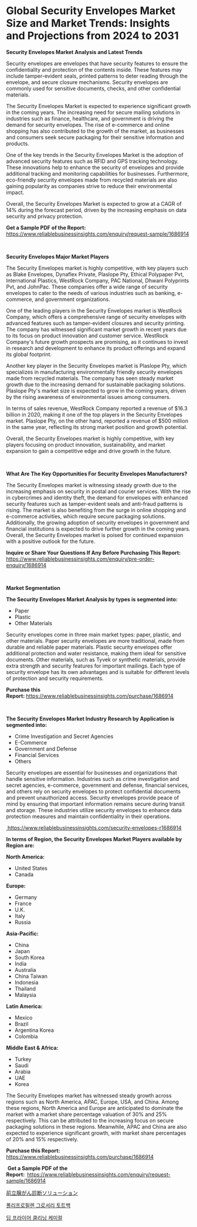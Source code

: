 <p><h1>Global Security Envelopes Market Size and Market Trends: Insights and Projections from 2024 to 2031</h1></p><p><strong>Security Envelopes Market Analysis and Latest Trends</strong></p>
<p><p>Security envelopes are envelopes that have security features to ensure the confidentiality and protection of the contents inside. These features may include tamper-evident seals, printed patterns to deter reading through the envelope, and secure closure mechanisms. Security envelopes are commonly used for sensitive documents, checks, and other confidential materials.</p><p>The Security Envelopes Market is expected to experience significant growth in the coming years. The increasing need for secure mailing solutions in industries such as finance, healthcare, and government is driving the demand for security envelopes. The rise of e-commerce and online shopping has also contributed to the growth of the market, as businesses and consumers seek secure packaging for their sensitive information and products.</p><p>One of the key trends in the Security Envelopes Market is the adoption of advanced security features such as RFID and GPS tracking technology. These innovations help to enhance the security of envelopes and provide additional tracking and monitoring capabilities for businesses. Furthermore, eco-friendly security envelopes made from recycled materials are also gaining popularity as companies strive to reduce their environmental impact.</p><p>Overall, the Security Envelopes Market is expected to grow at a CAGR of 14% during the forecast period, driven by the increasing emphasis on data security and privacy protection.</p></p>
<p><strong>Get a Sample PDF of the Report:&nbsp;</strong> <a href="https://www.reliablebusinessinsights.com/enquiry/request-sample/1686914">https://www.reliablebusinessinsights.com/enquiry/request-sample/1686914</a></p>
<p>&nbsp;</p>
<p><strong>Security Envelopes Major Market Players</strong></p>
<p><p>The Security Envelopes market is highly competitive, with key players such as Blake Envelopes, Dynaflex Private, Plaslope Pty, Ethical Polypaper Pvt, International Plastics, WestRock Company, PAC National, Dhwani Polyprints Pvt, and JohnPac. These companies offer a wide range of security envelopes to cater to the needs of various industries such as banking, e-commerce, and government organizations.</p><p>One of the leading players in the Security Envelopes market is WestRock Company, which offers a comprehensive range of security envelopes with advanced features such as tamper-evident closures and security printing. The company has witnessed significant market growth in recent years due to its focus on product innovation and customer service. WestRock Company's future growth prospects are promising, as it continues to invest in research and development to enhance its product offerings and expand its global footprint.</p><p>Another key player in the Security Envelopes market is Plaslope Pty, which specializes in manufacturing environmentally friendly security envelopes made from recycled materials. The company has seen steady market growth due to the increasing demand for sustainable packaging solutions. Plaslope Pty's market size is expected to grow in the coming years, driven by the rising awareness of environmental issues among consumers.</p><p>In terms of sales revenue, WestRock Company reported a revenue of $16.3 billion in 2020, making it one of the top players in the Security Envelopes market. Plaslope Pty, on the other hand, reported a revenue of $500 million in the same year, reflecting its strong market position and growth potential.</p><p>Overall, the Security Envelopes market is highly competitive, with key players focusing on product innovation, sustainability, and market expansion to gain a competitive edge and drive growth in the future.</p></p>
<p>&nbsp;</p>
<p><strong>What Are The Key Opportunities For Security Envelopes Manufacturers?</strong></p>
<p><p>The Security Envelopes market is witnessing steady growth due to the increasing emphasis on security in postal and courier services. With the rise in cybercrimes and identity theft, the demand for envelopes with enhanced security features such as tamper-evident seals and anti-fraud patterns is rising. The market is also benefiting from the surge in online shopping and e-commerce activities, which require secure packaging solutions. Additionally, the growing adoption of security envelopes in government and financial institutions is expected to drive further growth in the coming years. Overall, the Security Envelopes market is poised for continued expansion with a positive outlook for the future.</p></p>
<p><strong>Inquire or Share Your Questions If Any Before Purchasing This Report:</strong> <a href="https://www.reliablebusinessinsights.com/enquiry/pre-order-enquiry/1686914">https://www.reliablebusinessinsights.com/enquiry/pre-order-enquiry/1686914</a></p>
<p>&nbsp;</p>
<p><strong>Market Segmentation</strong></p>
<p><strong>The Security Envelopes Market Analysis by types is segmented into:</strong></p>
<p><ul><li>Paper</li><li>Plastic</li><li>Other Materials</li></ul></p>
<p><p>Security envelopes come in three main market types: paper, plastic, and other materials. Paper security envelopes are more traditional, made from durable and reliable paper materials. Plastic security envelopes offer additional protection and water resistance, making them ideal for sensitive documents. Other materials, such as Tyvek or synthetic materials, provide extra strength and security features for important mailings. Each type of security envelope has its own advantages and is suitable for different levels of protection and security requirements.</p></p>
<p><strong>Purchase this Report:&nbsp;</strong><a href="https://www.reliablebusinessinsights.com/purchase/1686914">https://www.reliablebusinessinsights.com/purchase/1686914</a></p>
<p>&nbsp;</p>
<p><strong>The Security Envelopes Market Industry Research by Application is segmented into:</strong></p>
<p><ul><li>Crime Investigation and Secret Agencies</li><li>E-Commerce</li><li>Government and Defense</li><li>Financial Services</li><li>Others</li></ul></p>
<p><p>Security envelopes are essential for businesses and organizations that handle sensitive information. Industries such as crime investigation and secret agencies, e-commerce, government and defense, financial services, and others rely on security envelopes to protect confidential documents and prevent unauthorized access. Security envelopes provide peace of mind by ensuring that important information remains secure during transit and storage. These industries utilize security envelopes to enhance data protection measures and maintain confidentiality in their operations.</p></p>
<p><a href="https://www.reliablebusinessinsights.com/security-envelopes-r1686914">&nbsp;https://www.reliablebusinessinsights.com/security-envelopes-r1686914</a></p>
<p><strong>In terms of Region, the Security Envelopes Market Players available by Region are:</strong></p>
<p>
    <p> <strong> North America: </strong>
        <ul>
            <li>United States</li>
            <li>Canada</li>
        </ul>
        </p> 
    <p> <strong> Europe: </strong>
        <ul>
            <li>Germany</li>
            <li>France</li>
            <li>U.K.</li>
            <li>Italy</li>
            <li>Russia</li>
        </ul>
        </p> 
    <p> <strong> Asia-Pacific: </strong>
        <ul>
            <li>China</li>
            <li>Japan</li>
            <li>South Korea</li>
            <li>India</li>
            <li>Australia</li>
            <li>China Taiwan</li>
            <li>Indonesia</li>
            <li>Thailand</li>
            <li>Malaysia</li>
        </ul>
        </p> 
    <p> <strong> Latin America: </strong>
        <ul>
            <li>Mexico</li>
            <li>Brazil</li>
            <li>Argentina Korea</li>
            <li>Colombia</li>
        </ul>
        </p> 
    <p> <strong> Middle East & Africa: </strong>
        <ul>
            <li>Turkey</li>
            <li>Saudi</li>
            <li>Arabia</li>
            <li>UAE</li>
            <li>Korea</li>
        </ul>
    </p>
    </p>
<p><p>The Security Envelopes market has witnessed steady growth across regions such as North America, APAC, Europe, USA, and China. Among these regions, North America and Europe are anticipated to dominate the market with a market share percentage valuation of 30% and 25% respectively. This can be attributed to the increasing focus on secure packaging solutions in these regions. Meanwhile, APAC and China are also expected to experience significant growth, with market share percentages of 20% and 15% respectively.</p></p>
<p><strong>Purchase this Report: </strong><a href="https://www.reliablebusinessinsights.com/purchase/1686914">https://www.reliablebusinessinsights.com/purchase/1686914</a></p>
<p>&nbsp;<strong>Get a Sample PDF of the Report:&nbsp;&nbsp;</strong><a href="https://www.reliablebusinessinsights.com/enquiry/request-sample/1686914">https://www.reliablebusinessinsights.com/enquiry/request-sample/1686914</a></p>
<p><strong></strong></p>
<p><p><a href="https://github.com/sghwr779811674/Market-Research-Report-List-2/blob/main/4154781141540.md">前立腺がん診断ソリューション</a></p><p><a href="https://medium.com/@lilmama456456/%ED%8F%B4%EB%A6%AC%ED%94%84%EB%A1%9C%ED%95%84%EB%A0%8C-%EC%9E%A5%EB%B0%94%EA%B5%AC%EB%8B%88-%ED%86%A0%ED%8A%B8%EB%B0%B1-%EC%8B%9C%EC%9E%A5-%EA%B7%9C%EB%AA%A8-%EB%B0%8F-%EC%A0%90%EC%9C%A0%EC%9C%A8-%EB%B6%84%EC%84%9D-%EC%84%B1%EC%9E%A5-%ED%8A%B8%EB%A0%8C%EB%93%9C-%EB%B0%8F-%EC%98%88%EC%B8%A1-2024-2031-a8a71a02b9d3">폴리프로필렌 그로서리 토트백</a></p><p><a href="https://medium.com/@thadnader1941/%EC%8B%AC%EC%B8%B5-%EA%B8%B0%EB%A6%84-%ED%8A%80%EA%B9%80%EA%B8%B0-%EC%B2%AD%EC%86%8C-%ED%99%94%ED%95%99-%EB%AC%BC%EC%A7%88-%EC%8B%9C%EC%9E%A5-%EA%B7%9C%EB%AA%A8-%EB%B0%8F-%EC%A0%90%EC%9C%A0%EC%9C%A8-%EB%B6%84%EC%84%9D-%EC%84%B1%EC%9E%A5-%EB%8F%99%ED%96%A5-%EB%B0%8F-%EC%98%88%EC%B8%A1-2024-2031-19c1a9718c88">딥 프라이어 클리닝 케미컬</a></p></p>